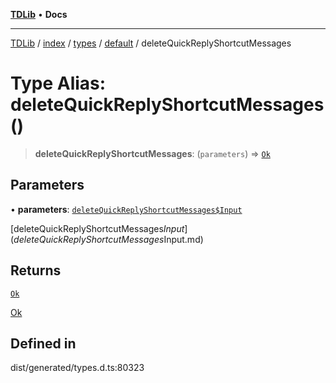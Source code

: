 [**TDLib**](../../../../../../README.md) • **Docs**

***

[TDLib](../../../../../../modules.md) / [index](../../../../../README.md) / [types](../../../README.md) / [default](../README.md) / deleteQuickReplyShortcutMessages

# Type Alias: deleteQuickReplyShortcutMessages()

> **deleteQuickReplyShortcutMessages**: (`parameters`) => [`Ok`](Ok.md)

## Parameters

• **parameters**: [`deleteQuickReplyShortcutMessages$Input`](deleteQuickReplyShortcutMessages$Input.md)

[deleteQuickReplyShortcutMessages$Input](deleteQuickReplyShortcutMessages$Input.md)

## Returns

[`Ok`](Ok.md)

[Ok](Ok.md)

## Defined in

dist/generated/types.d.ts:80323
